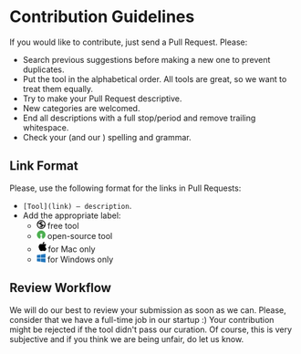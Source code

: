 # Contribution Guidelines
If you would like to contribute, just send a Pull Request.  Please:
* Search previous suggestions before making a new one to prevent duplicates. 
* Put the tool in the alphabetical order. All tools are great, so we want to treat them equally.
* Try to make your Pull Request descriptive.
* New categories are welcomed.
* End all descriptions with a full stop/period and remove trailing whitespace.
* Check your (and our ) spelling and grammar.

## Link Format
Please, use the following format for the links in Pull Requests:
* ``[Tool](link) — description``.
* Add the appropriate label:
  *  <img src="https://github.com/LisaDziuba/Awesome-Design-Tools/blob/master/Media/free.png" alt="Awesome-Design-Tools" width="15" height="15"> free tool
  *  <img src="https://github.com/LisaDziuba/Awesome-Design-Tools/blob/master/Media/open-source.png" alt="Awesome-Design-Tools" width="15"  height="15"> open-source tool
  * <img src="https://github.com/LisaDziuba/Awesome-Design-Tools/blob/master/Media/mac.png" alt="Awesome-Design-Tools" width="20" height="20">for Mac only
  *  <img src="https://github.com/LisaDziuba/Awesome-Design-Tools/blob/master/Media/windows.png" alt="Awesome-Design-Tools" width="15" height="15"> for Windows only
  
## Review Workflow  
We will do our best to review your submission as soon as we can. Please, consider that we have a full-time job in our startup :) Your contribution might be rejected if the tool didn't pass our curation. Of course, this is very subjective and if you think we are being unfair, do let us know.
